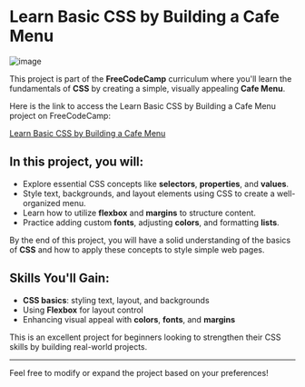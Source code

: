 # Learn Basic CSS by Building a Cafe Menu

![image](https://github.com/user-attachments/assets/5f3cd16b-f8f0-4034-8e1c-07b9919dabd9)


This project is part of the **FreeCodeCamp** curriculum where you'll learn the fundamentals of **CSS** by creating a simple, visually appealing **Cafe Menu**.

Here is the link to access the Learn Basic CSS by Building a Cafe Menu project on FreeCodeCamp:

[Learn Basic CSS by Building a Cafe Menu](https://freecodecamp-responsive-web-design.github.io/learn-basic-css-by-building-a-cafe-menu/)


## In this project, you will:

- Explore essential CSS concepts like **selectors**, **properties**, and **values**.
- Style text, backgrounds, and layout elements using CSS to create a well-organized menu.
- Learn how to utilize **flexbox** and **margins** to structure content.
- Practice adding custom **fonts**, adjusting **colors**, and formatting **lists**.

By the end of this project, you will have a solid understanding of the basics of **CSS** and how to apply these concepts to style simple web pages.

## Skills You'll Gain:

- **CSS basics**: styling text, layout, and backgrounds
- Using **Flexbox** for layout control
- Enhancing visual appeal with **colors**, **fonts**, and **margins**

This is an excellent project for beginners looking to strengthen their CSS skills by building real-world projects.

---

Feel free to modify or expand the project based on your preferences!
